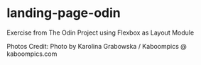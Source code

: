 # landing-page-odin
Exercise from The Odin Project using Flexbox as Layout Module

Photos Credit:
Photo by Karolina Grabowska / Kaboompics @ kaboompics.com